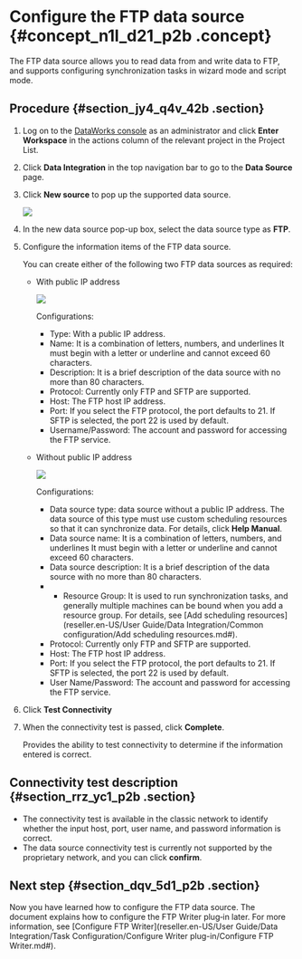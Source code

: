 # Configure the FTP data source {#concept_n1l_d21_p2b .concept}

The FTP data source allows you to read data from and write data to FTP, and supports configuring synchronization tasks in wizard mode and script mode.

## Procedure {#section_jy4_q4v_42b .section}

1.  Log on to the [DataWorks console](https://partners-intl.aliyun.com) as an administrator and click **Enter Workspace** in the actions column of the relevant project in the Project List.
2.  Click **Data Integration** in the top navigation bar to go to the **Data Source** page.
3.  Click **New source** to pop up the supported data source.

    ![](http://static-aliyun-doc.oss-cn-hangzhou.aliyuncs.com/assets/img/16201/15389850967534_en-US.png)

4.  In the new data source pop-up box, select the data source type as **FTP**.
5.  Configure the information items of the FTP data source.

    You can create either of the following two FTP data sources as required:

    -   With public IP address

        ![](http://static-aliyun-doc.oss-cn-hangzhou.aliyuncs.com/assets/img/16201/15389850967535_en-US.png)

        Configurations:

        -   Type: With a public IP address.
        -   Name: It is a combination of letters, numbers, and underlines It must begin with a letter or underline and cannot exceed 60 characters.
        -   Description: It is a brief description of the data source with no more than 80 characters.
        -   Protocol: Currently only FTP and SFTP are supported.
        -   Host: The FTP host IP address.
        -   Port: If you select the FTP protocol, the port defaults to 21. If SFTP is selected, the port 22 is used by default.
        -   Username/Password: The account and password for accessing the FTP service.
    -   Without public IP address

        ![](http://static-aliyun-doc.oss-cn-hangzhou.aliyuncs.com/assets/img/16201/15389850967536_en-US.png)

        Configurations:

        -   Data source type: data source without a public IP address. The data source of this type must use custom scheduling resources so that it can synchronize data. For details, click **Help Manual**.
        -   Data source name: It is a combination of letters, numbers, and underlines It must begin with a letter or underline and cannot exceed 60 characters.
        -   Data source description: It is a brief description of the data source with no more than 80 characters.
        -   - Resource Group: It is used to run synchronization tasks, and generally multiple machines can be bound when you add a resource group. For details, see [Add scheduling resources](reseller.en-US/User Guide/Data Integration/Common configuration/Add scheduling resources.md#).
        -   Protocol: Currently only FTP and SFTP are supported.
        -   Host: The FTP host IP address.
        -   Port: If you select the FTP protocol, the port defaults to 21. If SFTP is selected, the port 22 is used by default.
        -   User Name/Password: The account and password for accessing the FTP service.
6.  Click **Test Connectivity**
7.  When the connectivity test is passed, click **Complete**.

    Provides the ability to test connectivity to determine if the information entered is correct.


## Connectivity test description {#section_rrz_yc1_p2b .section}

-   The connectivity test is available in the classic network to identify whether the input host, port, user name, and password information is correct.
-   The data source connectivity test is currently not supported by the proprietary network, and you can click **confirm**.

## Next step {#section_dqv_5d1_p2b .section}

Now you have learned how to configure the FTP data source. The document explains how to configure the FTP Writer plug‑in later. For more information, see [Configure FTP Writer](reseller.en-US/User Guide/Data Integration/Task Configuration/Configure Writer plug-in/Configure FTP Writer.md#).

